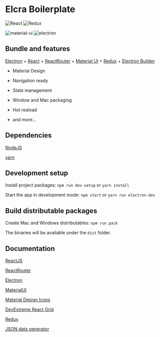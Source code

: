 Elcra Boilerplate
=================

![React](https://cdn.svgporn.com/logos/react.svg)
![Redux](https://cdn.svgporn.com/logos/redux.svg)

![material-ui](https://cdn.svgporn.com/logos/material-ui.svg)
![electron](https://cdn.svgporn.com/logos/electron.svg)

Bundle and features
-------------------

[Electron](https://electronjs.org) + [React](https://reactjs.org) + [ReactRouter](https://reacttraining.com/react-router) + [Material UI](https://material-ui.com/) + [Redux](https://redux.js.org/) + [Electron Builder](https://www.electron.build/cli)

- Material Design

- Navigation ready

- State management

- Window and Mac packaging

- Hot reaload

- and more...

Dependencies
------------

[NodeJS](https://nodejs.org)

[yarn](https://yarnpkg.com/en/docs/install)

Development setup
-----------------

Install project packages: `npm run dev-setup` or `yarn install`

Start the app in development mode: `npm start` or `yarn run electron-dev`

Build distributable packages
----------------------------

Create Mac and Windows distributables: `npm run pack`

The binaries will be available under the `dist` folder.


Documentation
---------
[ReactJS](https://reactjs.org/docs)

[ReactRouter](https://reacttraining.com/react-router/web)

[Electron](https://electronjs.org/docs/api/ipc-main)

[MaterialUI](https://material-ui.com)

[Material Design Icons](https://material.io/tools/icons)

[DevExtreme React Grid](https://devexpress.github.io)

[Redux](https://redux.js.org/)

[JSON data generator](https://www.json-generator.com/)
